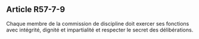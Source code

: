 Article R57-7-9
----
Chaque membre de la commission de discipline doit exercer ses fonctions avec
intégrité, dignité et impartialité et respecter le secret des délibérations.
